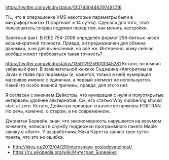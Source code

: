 https://twitter.com/vlcdn/status/1307430446297481216

TIL, что в операционке VMS некоторые параметры были в микрофортнайтах (1 фортнайт = 14 суток). Сделали для того, чтоб пользователь сперва подумал перед тем, как менять настройки.

Занятный факт. В IEEE 754-2008 определён формат 256-битных чисел восьмикратной точности. Правда, он предназначен для обмена данными, а не для вычислений, но всё же. Интересно, кому сейчас вообще может требоваться такая точность?


https://twitter.com/vlcdn/status/1350179259013345281
Кстати, вспомнил забавный факт. В замечательной книжке Седжвика «Алгоритмы на Java» в главе про пирамиды (и, кажется, только в ней) нумерация массивов именно с единички, а первый элемент не используется. Какой-то особо важной причины, правда, для этого нет.

Я согласен с мнением Дейкстры, что нумерация с нуля и полуоткрытые интервалы удобнее альтернатив. См. его статью Why numbering should start at zero.
Кстати, Дейкстра приводит в качестве примера FORTRAN. Но речь, конечно, о старом, а не современном.


Джонатан Борвейн, зная, что закономерность нарушается на восьмом элементе, написал в службу поддержки программного пакета Maple заявку о «баге». У разработчика Жака Каретта заняло трое суток понять, что это не ошибка.

- http://hijos.ru/2012/04/29/interesnaya-posledovatelnost/
- https://ru.wikipedia.org/wiki/Интеграл_Борвейна